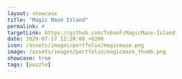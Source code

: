 ```yaml
---
layout: showcase
title: "Magic Maze Island"
permalink: #
targetLink: https://github.com/TobseF/MagicMaze-Island
date: 2020-07-17 12:20:00 +0200
icon: /assets/images/portfolio/magicmaze.png
image: /assets/images/portfolio/magicmaze_thumb.png
showcase: true
tags: [puzzle]
---
```

